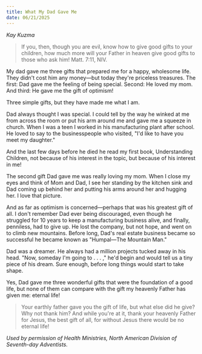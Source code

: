 ```yaml
---
title: What My Dad Gave Me
date: 06/21/2025
---
```


_Kay Kuzma_

> <p></p>
> If you, then, though you are evil, know how to give good gifts to your children, how much more will your Father in heaven give good gifts to those who ask him! Matt. 7:11, NIV.

My dad gave me three gifts that prepared me for a happy, wholesome life. They didn't cost him any money—but today they're priceless treasures. The first: Dad gave me the feeling of being special. Second: He loved my mom. And third: He gave me the gift of optimism!

Three simple gifts, but they have made me what I am.

Dad always thought I was special. I could tell by the way he winked at me from across the room or put his arm around me and gave me a squeeze in church. When I was a teen I worked in his manufacturing plant after school. He loved to say to the businesspeople who visited, "I'd like to have you meet my daughter."

And the last few days before he died he read my first book, Understanding Children, not because of his interest in the topic, but because of his interest in me!

The second gift Dad gave me was really loving my mom. When I close my eyes and think of Mom and Dad, I see her standing by the kitchen sink and Dad coming up behind her and putting his arms around her and hugging her. I love that picture.

And as far as optimism is concerned—perhaps that was his greatest gift of all. I don't remember Dad ever being discouraged, even though he struggled for 10 years to keep a manufacturing business alive, and finally, penniless, had to give up. He lost the company, but not hope, and went on to climb new mountains. Before long, Dad's real estate business became so successful he became known as "Humpal—The Mountain Man."

Dad was a dreamer. He always had a million projects tucked away in his head. "Now, someday I'm going to . . . ," he'd begin and would tell us a tiny piece of his dream. Sure enough, before long things would start to take shape.

Yes, Dad gave me three wonderful gifts that were the foundation of a good life, but none of them can compare with the gift my heavenly Father has given me: eternal life!

> <callout></callout>
> Your earthly father gave you the gift of life, but what else did he give? Why not thank him? And while you're at it, thank your heavenly Father for Jesus, the best gift of all, for without Jesus there would be no eternal life!

_Used by permission of Health Ministries, North American Division of Seventh-day Adventists._